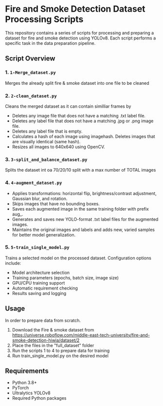 # Fire and Smoke Detection Dataset Processing Scripts

This repository contains a series of scripts for processing and preparing a dataset for fire and smoke detection using YOLOv8. Each script performs a specific task in the data preparation pipeline.

## Script Overview

### 1. `1-Merge_dataset.py`
Merges the already split fire & smoke dataset into one file to be cleaned

### 2. `2-clean_dataset.py`
Cleans the merged dataset as it can contain similliar frames by 
- Deletes any image file that does not have a matching .txt label file.
- Deletes any label file that does not have a matching .jpg or .png image file.
- Deletes any label file that is empty.
- Calculates a hash of each image using imagehash. Deletes images that are visually identical (same hash).
- Resizes all images to 640x640 using OpenCV.

### 3. `3-split_and_balance_dataset.py`
Splits the dataset int oa 70/20/10 split with a max number of TOTAL images 


### 4. `4-augment_dataset.py`
- Applies transformations: horizontal flip, brightness/contrast adjustment, Gaussian blur, and rotation.
- Skips images that have no bounding boxes.
- Saves each augmented image in the same training folder with prefix aug_.
- Generates and saves new YOLO-format .txt label files for the augmented images.
- Maintains the original images and labels and adds new, varied samples for better model generalization.


### 5. `5-train_single_model.py`
Trains a selected model on the processed dataset. Configuration options include:
- Model architecture selection
- Training parameters (epochs, batch size, image size)
- GPU/CPU training support
- Automatic requirement checking
- Results saving and logging

## Usage
In order to prepare data from scratch.

1. Download the Fire & smoke dataset from https://universe.roboflow.com/middle-east-tech-university/fire-and-smoke-detection-hiwia/dataset/2
2. Place the files in the "full_dataset" folder
3. Run the scripts 1 to 4 to prepare data for training
3. Run train_single_model.py on the desired model

## Requirements

- Python 3.8+
- PyTorch
- Ultralytics YOLOv8
- Required Python packages 

